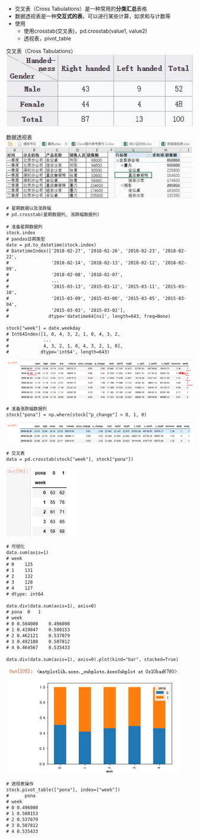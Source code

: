 - 交叉表（Cross Tabulations）是一种常用的**分类汇总**表格
- 数据透视表是一种**交互式的表**，可以进行某些计算，如求和与计数等
- 使用
	- 使用crosstab(交叉表)，pd.crosstab(value1, value2)
	- 透视表，pivot_table

交叉表（Cross Tabulations）  
![](../photo/Pasted%20image%2020231103162709.png)

数据透视表  
![](../photo/Pasted%20image%2020231103162801.png)

```
# 星期数据以及涨跌幅
# pd.crosstab(星期数据列, 涨跌幅数据列)

# 准备星期数据列
stock.index
# pandas日期类型
date = pd.to_datetime(stock.index)
# DatetimeIndex(['2018-02-27', '2018-02-26', '2018-02-23', '2018-02-22',
#                '2018-02-14', '2018-02-13', '2018-02-12', '2018-02-09',
#                '2018-02-08', '2018-02-07',
#                ...
#                '2015-03-13', '2015-03-12', '2015-03-11', '2015-03-10',
#                '2015-03-09', '2015-03-06', '2015-03-05', '2015-03-04',
#                '2015-03-03', '2015-03-02'],
#               dtype='datetime64[ns]', length=643, freq=None)

stock["week"] = date.weekday
# Int64Index([1, 0, 4, 3, 2, 1, 0, 4, 3, 2,
#             ...
#             4, 3, 2, 1, 0, 4, 3, 2, 1, 0],
#            dtype='int64', length=643)
```
![](../photo/Pasted%20image%2020231103163534.png)

```
# 准备涨跌幅数据列
stock["pona"] = np.where(stock["p_change"] > 0, 1, 0)
```
![](../photo/Pasted%20image%2020231103163630.png)

```
# 交叉表
data = pd.crosstab(stock["week"], stock["pona"])
```
![](../photo/Pasted%20image%2020231103163721.png)

```
# 可视化
data.sum(axis=1)
# week
# 0    125
# 1    131
# 2    132
# 3    128
# 4    127
# dtype: int64

data.div(data.sum(axis=1), axis=0)
# pona	0	1
# week		
# 0	0.504000	0.496000
# 1	0.419847	0.580153
# 2	0.462121	0.537879
# 3	0.492188	0.507812
# 4	0.464567	0.535433

data.div(data.sum(axis=1), axis=0).plot(kind="bar", stacked=True)
```
![](../photo/Pasted%20image%2020231103165138.png)

```
# 透视表操作
stock.pivot_table(["pona"], index=["week"])
#      pona
# week	
# 0	0.496000
# 1	0.580153
# 2	0.537879
# 3	0.507812
# 4	0.535433
```